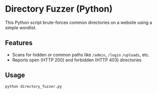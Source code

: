 # Directory Fuzzer (Python)

This Python script brute-forces common directories on a website using a simple wordlist.

## Features

- Scans for hidden or common paths like `/admin`, `/login` `/uploads`, etc.
- Reports open (HTTP 200) and forbidden (HTTP 403) directories

## Usage 

```bash
python directory_fuzzer.py